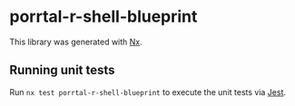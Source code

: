 # porrtal-r-shell-blueprint

This library was generated with [Nx](https://nx.dev).

## Running unit tests

Run `nx test porrtal-r-shell-blueprint` to execute the unit tests via [Jest](https://jestjs.io).

